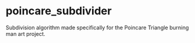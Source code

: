 poincare_subdivider
===================

Subdivision algorithm made specifically for the Poincare Triangle burning man art project.
